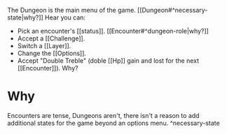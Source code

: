 The Dungeon is the main menu of the game. [[Dungeon#^necessary-state|why?]]
Hear you can:
- Pick an encounter's [[status]].  [[Encounter#^dungeon-role|why?]]
- Accept a [[Challenge]].
- Switch a [[Layer]].
- Change the [[Options]].
- Accept "Double Treble" (doble [[Hp]] gain and lost for the next [[Encounter]]). Why?

# Why
Encounters are tense, Dungeons aren't, there isn't a reason to add additional states for the game beyond an options menu.
^necessary-state

